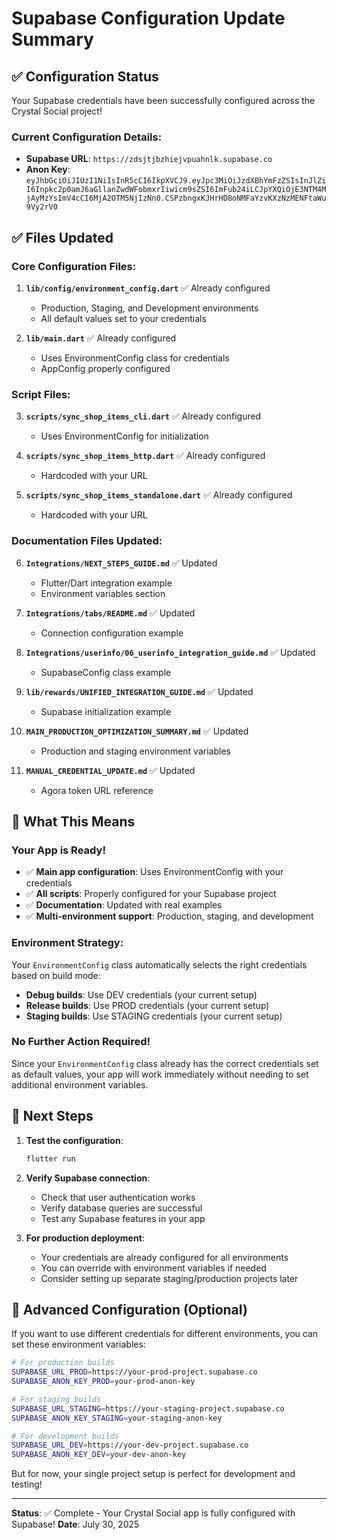 # Supabase Configuration Update Summary

## ✅ Configuration Status

Your Supabase credentials have been successfully configured across the Crystal Social project!

### Current Configuration Details:
- **Supabase URL**: `https://zdsjtjbzhiejvpuahnlk.supabase.co`
- **Anon Key**: `eyJhbGciOiJIUzI1NiIsInR5cCI6IkpXVCJ9.eyJpc3MiOiJzdXBhYmFzZSIsInJlZiI6Inpkc2p0amJ6aGllanZwdWFobmxrIiwicm9sZSI6ImFub24iLCJpYXQiOjE3NTM4MjAyMzYsImV4cCI6MjA2OTM5NjIzNn0.CSPzbngxKJHrHD8oNMFaYzvKXzNzMENFtaWu9Vy2rV0`

## ✅ Files Updated

### Core Configuration Files:
1. **`lib/config/environment_config.dart`** ✅ Already configured
   - Production, Staging, and Development environments
   - All default values set to your credentials

2. **`lib/main.dart`** ✅ Already configured
   - Uses EnvironmentConfig class for credentials
   - AppConfig properly configured

### Script Files:
3. **`scripts/sync_shop_items_cli.dart`** ✅ Already configured
   - Uses EnvironmentConfig for initialization

4. **`scripts/sync_shop_items_http.dart`** ✅ Already configured  
   - Hardcoded with your URL

5. **`scripts/sync_shop_items_standalone.dart`** ✅ Already configured
   - Hardcoded with your URL

### Documentation Files Updated:
6. **`Integrations/NEXT_STEPS_GUIDE.md`** ✅ Updated
   - Flutter/Dart integration example
   - Environment variables section

7. **`Integrations/tabs/README.md`** ✅ Updated
   - Connection configuration example

8. **`Integrations/userinfo/06_userinfo_integration_guide.md`** ✅ Updated
   - SupabaseConfig class example

9. **`lib/rewards/UNIFIED_INTEGRATION_GUIDE.md`** ✅ Updated
   - Supabase initialization example

10. **`MAIN_PRODUCTION_OPTIMIZATION_SUMMARY.md`** ✅ Updated
    - Production and staging environment variables

11. **`MANUAL_CREDENTIAL_UPDATE.md`** ✅ Updated
    - Agora token URL reference

## 🎯 What This Means

### Your App is Ready!
- ✅ **Main app configuration**: Uses EnvironmentConfig with your credentials
- ✅ **All scripts**: Properly configured for your Supabase project
- ✅ **Documentation**: Updated with real examples
- ✅ **Multi-environment support**: Production, staging, and development

### Environment Strategy:
Your `EnvironmentConfig` class automatically selects the right credentials based on build mode:
- **Debug builds**: Use DEV credentials (your current setup)
- **Release builds**: Use PROD credentials (your current setup)  
- **Staging builds**: Use STAGING credentials (your current setup)

### No Further Action Required!
Since your `EnvironmentConfig` class already has the correct credentials set as default values, your app will work immediately without needing to set additional environment variables.

## 🚀 Next Steps

1. **Test the configuration**:
   ```bash
   flutter run
   ```

2. **Verify Supabase connection**:
   - Check that user authentication works
   - Verify database queries are successful
   - Test any Supabase features in your app

3. **For production deployment**:
   - Your credentials are already configured for all environments
   - You can override with environment variables if needed
   - Consider setting up separate staging/production projects later

## 🔧 Advanced Configuration (Optional)

If you want to use different credentials for different environments, you can set these environment variables:

```bash
# For production builds
SUPABASE_URL_PROD=https://your-prod-project.supabase.co
SUPABASE_ANON_KEY_PROD=your-prod-anon-key

# For staging builds  
SUPABASE_URL_STAGING=https://your-staging-project.supabase.co
SUPABASE_ANON_KEY_STAGING=your-staging-anon-key

# For development builds
SUPABASE_URL_DEV=https://your-dev-project.supabase.co
SUPABASE_ANON_KEY_DEV=your-dev-anon-key
```

But for now, your single project setup is perfect for development and testing!

---

**Status**: ✅ Complete - Your Crystal Social app is fully configured with Supabase!
**Date**: July 30, 2025
